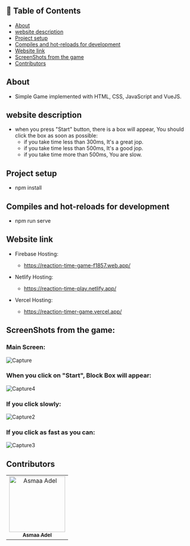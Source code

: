 ## 📝 Table of Contents

- [About <a name = "about"></a>](#about-)
- [website description <a name = "website-description"></a>](#website-description-)
- [Project setup <a name = "Project-setup"></a>](#project-setup-)
- [Compiles and hot-reloads for development <a name = "Compiles-and-hot-reloads-for-development"></a>](#compiles-and-hot-reloads-for-development-)
- [Website link <a name = "link"></a>](#website-link-)
- [ScreenShots from the game <a name = "screen-shots"></a>](#screenshots-from-the-game-)
- [Contributors <a name = "Contributors"></a>](#contributors-)

## About <a name = "about"></a>
- Simple Game implemented with HTML, CSS, JavaScript and VueJS.

## website description <a name = "website-description"></a>
- when you press "Start" button, there is a box will appear, You should click the box as soon as possible:
  -  if you take time less than 300ms, It's a great jop.
   -  if you take time less than 500ms, It's a good jop.
   -  if you take time more than 500ms, You are slow.


## Project setup <a name = "Project-setup"></a>
- npm install

## Compiles and hot-reloads for development <a name = "Compiles-and-hot-reloads-for-development"></a>
- npm run serve

## Website link <a name = "link"></a>

- Firebase Hosting:
  - https://reaction-time-game-f1857.web.app/
  
- Netlify Hosting:
  - https://reaction-time-play.netlify.app/
  
- Vercel Hosting:
  - https://reaction-timer-game.vercel.app/
  
## ScreenShots from the game: <a name = "screen-shots"></a>
<h3 align='left'>Main Screen:</h3>

![Capture](https://user-images.githubusercontent.com/88618793/188432951-adeebec8-1218-4202-9b5b-7686fa94263a.PNG)

 <h3 align='left'>When you click on "Start", Block Box will appear:</h3>

![Capture4](https://user-images.githubusercontent.com/88618793/188433062-51d80a50-3045-4dbc-a738-1d3254040224.PNG)


<h3 align='left'>If you click slowly:</h3>

![Capture2](https://user-images.githubusercontent.com/88618793/188432989-e0d05faa-d963-4993-a26b-de14924f41d2.PNG)


<h3 align='left'>If you click as fast as you can:</h3>

![Capture3](https://user-images.githubusercontent.com/88618793/188433253-01ec9191-92ac-41c2-bea3-869b12235b9b.PNG)

## Contributors <a name = "Contributors"></a>

<table>
  <tr>
    <td align="center">
    <a href="https://github.com/asmaaadel0" target="_black">
    <img src="https://avatars.githubusercontent.com/u/88618793?s=400&u=886a14dc5ef5c205a8e51942efe9665ed8fd4717&v=4" width="150px;" alt="Asmaa Adel"/>
    <br />
    <sub><b>Asmaa Adel</b></sub></a>
    
  </tr>
 </table>

